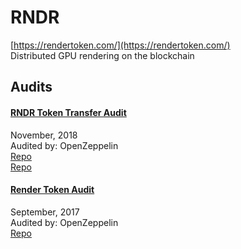 # RNDR

[https://rendertoken.com/](https://rendertoken.com/)<br>
Distributed GPU rendering on the blockchain


## Audits


#### [RNDR Token Transfer Audit](https://blog.openzeppelin.com/rndr-token-transfer-audit-74b21356b849/)

November, 2018<br>
Audited by: OpenZeppelin<br>
[Repo](https://github.com/rndr-network/Token-Audit)
<br>
[Repo](https://github.com/rndr-network/Token-Airdrop/)




#### [Render Token Audit](https://blog.openzeppelin.com/render-token-audit-2a078ba6d759/)

September, 2017<br>
Audited by: OpenZeppelin<br>
[Repo](https://github.com/RenderToken/rendertoken/tree/2967e106004e26cbad5b9a34e57e7f07bde45256/contracts)